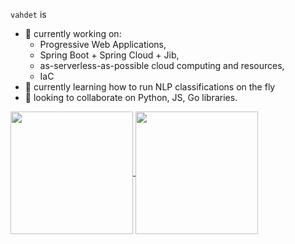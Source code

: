 `vahdet` is

- 🔭 currently working on:
  - Progressive Web Applications,
  - Spring Boot + Spring Cloud + Jib,
  - as-serverless-as-possible cloud computing and resources,
  - IaC
- 🌱 currently learning how to run NLP classifications on the fly
- 👯 looking to collaborate on Python, JS, Go libraries.

<a href="https://github.com/anuraghazra/github-readme-stats">
  <img height="196" align="center" src="https://github-readme-stats.vercel.app/api?username=vahdet&show_icons=true&theme=merko" />
</a>
<a href="https://github.com/anuraghazra/convoychat">
  <img height="196" align="center" src="https://github-readme-stats.vercel.app/api/top-langs/?username=vahdet&layout=compact&hide=html&theme=merko" />
</a>


